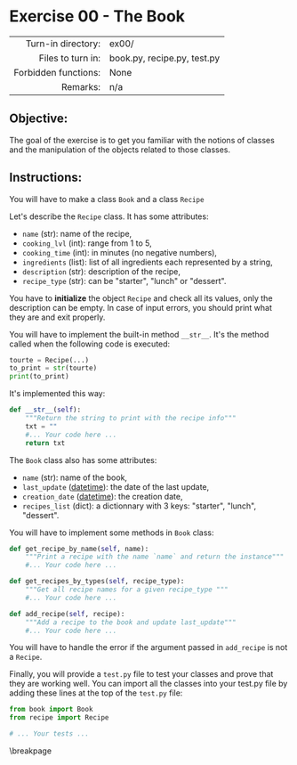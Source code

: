 # Exercise 00 - The Book

|                         |                               |
| -----------------------:| ----------------------------- |
|   Turn-in directory:    |  ex00/                        |
|   Files to turn in:     |  book.py, recipe.py, test.py  |
|   Forbidden functions:  |  None                         |
|   Remarks:              |  n/a                          |

## Objective:
The goal of the exercise is to get you familiar with the notions of
classes and the manipulation of the objects related to those classes.

## Instructions:

You will have to make a class `Book` and a class `Recipe`

Let's describe the `Recipe` class.
It has some attributes:
* `name` (str): name of the recipe,
* `cooking_lvl` (int): range from 1 to 5,
* `cooking_time` (int): in minutes (no negative numbers),
* `ingredients` (list): list of all ingredients each represented by a string,
* `description` (str): description of the recipe,
* `recipe_type` (str): can be "starter", "lunch" or "dessert".

You have to **initialize** the object `Recipe` and check all its values, only the description can be empty.
In case of input errors, you should print what they are and exit properly.

You will have to implement the built-in method `__str__`.
It's the method called when the following code is executed:

```py
tourte = Recipe(...)
to_print = str(tourte)
print(to_print)
```

It's implemented this way:

```py
def __str__(self):
    """Return the string to print with the recipe info"""
    txt = ""
    #... Your code here ...
    return txt
```

The `Book` class also has some attributes:
* `name` (str): name of the book,
* `last_update` ([datetime](https://docs.python.org/3/library/datetime.html)): the date of the last update,
* `creation_date` ([datetime](https://docs.python.org/3/library/datetime.html)): the creation date,
* `recipes_list` (dict): a dictionnary with 3 keys: "starter", "lunch", "dessert".

You will have to implement some methods in `Book` class:

```py
def get_recipe_by_name(self, name):
    """Print a recipe with the name `name` and return the instance"""
    #... Your code here ...

def get_recipes_by_types(self, recipe_type):
    """Get all recipe names for a given recipe_type """
    #... Your code here ...

def add_recipe(self, recipe):
    """Add a recipe to the book and update last_update"""
    #... Your code here ...
```
You will have to handle the error if the argument passed in `add_recipe` is not a `Recipe`.


Finally, you will provide a `test.py` file to test your classes and prove that they are working well.
You can import all the classes into your test.py file by adding these lines at the top of the `test.py` file:

```py
from book import Book
from recipe import Recipe

# ... Your tests ...
```

\breakpage
